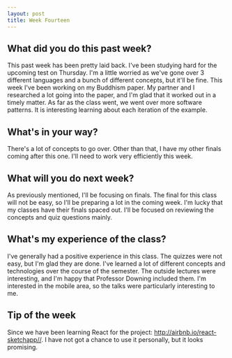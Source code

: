 ```yaml
---
layout: post
title: Week Fourteen
---
```


## What did you do this past week? ##
This past week has been pretty laid back. I've been studying hard for the upcoming test on Thursday. I'm a little worried as we've gone over 3 different languages and a bunch of different concepts, but it'll be fine. This week I've been working on my Buddhism paper. My partner and I researched a lot going into the paper, and I'm glad that it worked out in a timely matter. As far as the class went, we went over more software patterns. It is interesting learning about each iteration of the example.  

## What's in your way? ##
There's a lot of concepts to go over. Other than that, I have my other finals coming after this one. I'll need to work very efficiently this week. 

## What will you do next week? ##
As previously mentioned, I'll be focusing on finals. The final for this class will not be easy, so I'll be preparing a lot in the coming week. I'm lucky that my classes have their finals spaced out. I'll be focused on reviewing the concepts and quiz questions mainly.

## What's my experience of the class? ##
I've generally had a positive experience in this class. The quizzes were not easy, but I'm glad they are done. I've learned a lot of different concepts and technologies over the course of the semester. The outside lectures were interesting, and I'm happy that Professor Downing included them. I'm interested in the mobile area, so the talks were particularly interesting to me. 

## Tip of the week ##
Since we have been learning React for the project: http://airbnb.io/react-sketchapp//. I have not got a chance to use it personally, but it looks promising. 